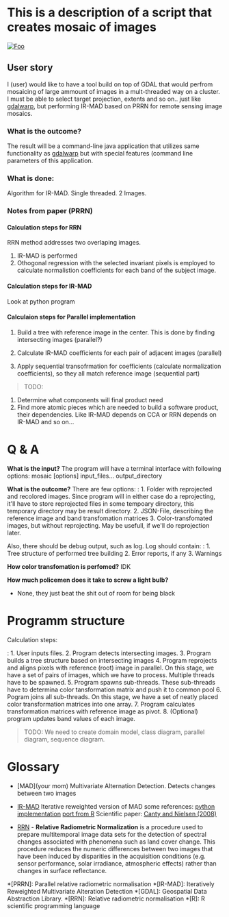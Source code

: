 # This is a description of a script that creates mosaic of images


[![Foo](https://i.imgur.com/D5wjsv9.png)](https://drive.google.com/open?id=0BxWRyyRCfA3gS0JEaTFpMWRLcXM)

## User story
I (user) would like to have a tool build on top of GDAL that would perfrom mosaicing of large ammount of images in a mult-threaded way on a cluster. I must be able to select target projection, extents and so on.. just like [gdalwarp](http://www.gdal.org/gdalwarp.html), but performing IR-MAD based on PRRN for remote sensing image mosaics.

### What is the outcome?
The result will be a command-line java application that utilizes same functionality as [gdalwarp](http://www.gdal.org/gdalwarp.html) but with special features (command line parameters of this application.

### What is done:

Algorithm for IR-MAD. Single threaded. 2 Images.

### Notes from paper (PRRN)

#### Calculation steps for RRN
RRN method addresses two overlaping images.
1. IR-MAD is performed
2. Othogonal regression with the selected invariant pixels is employed to calculate normalistion coefficients for each band of the subject image.

#### Calculation steps for IR-MAD
Look at python program

#### Calculaion steps for Parallel implementation

1. Build a tree with reference image in the center. This is done by finding intersecting images (parallel?)

2. Calculate IR-MAD coefficients for each pair of adjacent images (parallel)

3. Apply sequential transofrmation for coefficients (calculate normalization coefficients), so they all match reference image
(sequential part)

> TODO: 
1. Determine what components will final product need
2. Find more atomic pieces which are needed to build a software product, their dependencies. Like IR-MAD depends on CCA or RRN depends on IR-MAD and so on...

# Q & A

**What is the input?**
The program will have a terminal interface with following options:
mosaic [options] input_files... output_directory

**What is the outcome?**
There are few options:
: 1. Folder with reprojected and recolored images. Since program will in either case do a reprojecting, it'll have to store reprojected files in some tempoary directory, this temporary directory may be result directory.
2. JSON-File, describing the reference image and band transfomation matrices
3. Color-transfomated images, but without reprojecting. May be usefull, if we'll do reprojection later.

Also, there should be debug output, such as log. Log should contain:
: 1. Tree structure of performed tree building
2. Error reports, if any
3. Warnings

**How color transfomation is perfomed?**
IDK

**How much policemen does it take to screw a light bulb?**
- None, they just beat the shit out of room for being black

# Programm structure

Calculation steps:

: 1. User inputs files.
2. Program detects intersecting images.
3. Program builds a tree structure based on intersecting images
4. Program reprojects and aligns pixels with reference (root) image in parallel. On this stage, we have a set of pairs of images, which we have to process. Multiple threads have to be spawned.
5. Program spawns sub-threads. These sub-threads have to determina color tansformation matrix and push it to common pool
6. Pogram joins all sub-threads. On this stage, we have a set of neatly placed color transformation matrices into one array.
7. Program calculates transformation matrices with reference image as pivot.
8. (Optional) program updates band values of each image.

> TODO:
We need to create domain model, class diagram, parallel diagram, sequence diagram. 

# Glossary

* [MAD](your mom) Multivariate Alternation Detection. Detects changes between two images

* [IR-MAD]() Iterative reweighted version of MAD
some references: [python implementation](https://github.com/mortcanty/CRCDocker/blob/master/src/iMad.py) [port from R](https://rdrr.io/rforge/imad/man/iMad_original.html)
Scientific paper: [Canty and Nielsen (2008)](http://www2.imm.dtu.dk/pubdb/views/edoc_download.php/5362/pdf/imm5362.pdf)

* [RRN](http://www.sciencedirect.com/science/article/pii/0924271696000184) - **Relative Radiometric Normalization**
is a procedure used to prepare multitemporal image data sets for the detection of spectral changes associated with phenomena such as land cover change. This procedure reduces the numeric differences between two images that have been induced by disparities in the acquisition conditions (e.g. sensor performance, solar irradiance, atmospheric effects) rather than changes in surface reflectance.

*[PRRN]: Parallel relative radiometric normalisation
*[IR-MAD]: Iteratively Reweighted Multivariate Alteration Detection
*[GDAL]: Geospatial Data Abstraction Library.
*[RRN]: Relative radiometric normalisation
*[R]: R scientific programming language